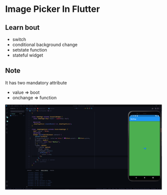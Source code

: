 # Image Picker In Flutter

## Learn bout
- switch
- conditional background change
- setstate function
- stateful widget


## Note
It has two mandatory  attribute
- value => boot
- onchange => function


![](imgs/Screenshot_10.png)
